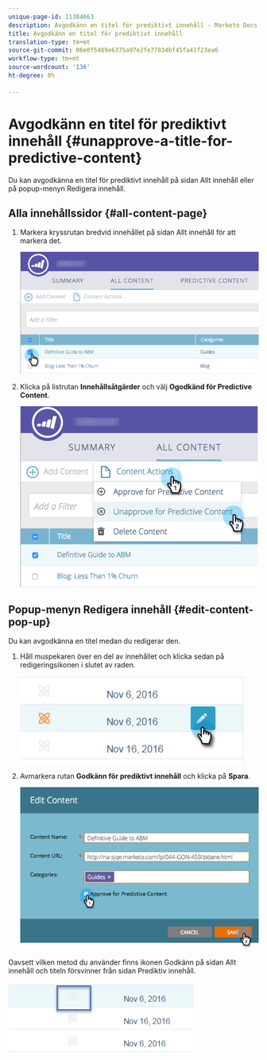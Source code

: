```yaml
---
unique-page-id: 11384663
description: Avgodkänn en titel för prediktivt innehåll - Marketo Docs - produktdokumentation
title: Avgodkänn en titel för prediktivt innehåll
translation-type: tm+mt
source-git-commit: 06e0f5489e6375a97e2fe77834bf45fa41f23ea6
workflow-type: tm+mt
source-wordcount: '136'
ht-degree: 0%

---
```



# Avgodkänn en titel för prediktivt innehåll {#unapprove-a-title-for-predictive-content}

Du kan avgodkänna en titel för prediktivt innehåll på sidan Allt innehåll eller på popup-menyn Redigera innehåll.

## Alla innehållssidor {#all-content-page}

1. Markera kryssrutan bredvid innehållet på sidan Allt innehåll för att markera det.

   ![](assets/image2017-10-3-9-3a18-3a38.png)

1. Klicka på listrutan **Innehållsåtgärder** och välj **Ogodkänd för Predictive Content**.

   ![](assets/image2017-10-3-9-3a19-3a20.png)

## Popup-menyn Redigera innehåll {#edit-content-pop-up}

Du kan avgodkänna en titel medan du redigerar den.

1. Håll muspekaren över en del av innehållet och klicka sedan på redigeringsikonen i slutet av raden.

   ![](assets/click-icon-hand.png)

1. Avmarkera rutan **Godkänn för prediktivt innehåll** och klicka på **Spara**.

   ![](assets/image2017-10-3-9-3a20-3a17.png)

Oavsett vilken metod du använder finns ikonen Godkänn på sidan Allt innehåll och titeln försvinner från sidan Prediktiv innehåll.

![](assets/unapprove-content-no-icon.png)
